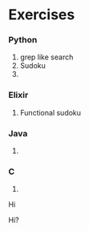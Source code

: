 # Exercises

### Python

1. grep like search
2. Sudoku
3. 


### Elixir

1. Functional sudoku


### Java

1.


### C

1.


<dl>Hi</dl>

<dt>Hi?</dt>
